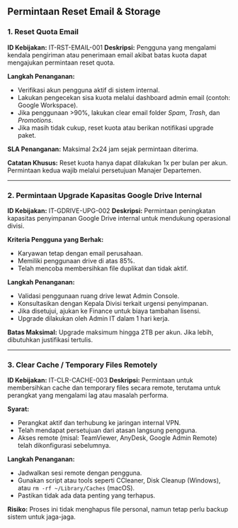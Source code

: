 ## Permintaan Reset Email & Storage

### 1. Reset Quota Email

**ID Kebijakan:** IT-RST-EMAIL-001
**Deskripsi:**
Pengguna yang mengalami kendala pengiriman atau penerimaan email akibat batas kuota dapat mengajukan permintaan reset quota.

**Langkah Penanganan:**

* Verifikasi akun pengguna aktif di sistem internal.
* Lakukan pengecekan sisa kuota melalui dashboard admin email (contoh: Google Workspace).
* Jika penggunaan >90%, lakukan clear email folder *Spam*, *Trash*, dan *Promotions*.
* Jika masih tidak cukup, reset kuota atau berikan notifikasi upgrade paket.

**SLA Penanganan:** Maksimal 2x24 jam sejak permintaan diterima.

**Catatan Khusus:**
Reset kuota hanya dapat dilakukan 1x per bulan per akun. Permintaan kedua wajib melalui persetujuan Manajer Departemen.

---

### 2. Permintaan Upgrade Kapasitas Google Drive Internal

**ID Kebijakan:** IT-GDRIVE-UPG-002
**Deskripsi:**
Permintaan peningkatan kapasitas penyimpanan Google Drive internal untuk mendukung operasional divisi.

**Kriteria Pengguna yang Berhak:**

* Karyawan tetap dengan email perusahaan.
* Memiliki penggunaan drive di atas 85%.
* Telah mencoba membersihkan file duplikat dan tidak aktif.

**Langkah Penanganan:**

* Validasi penggunaan ruang drive lewat Admin Console.
* Konsultasikan dengan Kepala Divisi terkait urgensi penyimpanan.
* Jika disetujui, ajukan ke Finance untuk biaya tambahan lisensi.
* Upgrade dilakukan oleh Admin IT dalam 1 hari kerja.

**Batas Maksimal:**
Upgrade maksimum hingga 2TB per akun. Jika lebih, dibutuhkan justifikasi tertulis.

---

### 3. Clear Cache / Temporary Files Remotely

**ID Kebijakan:** IT-CLR-CACHE-003
**Deskripsi:**
Permintaan untuk membersihkan cache dan temporary files secara remote, terutama untuk perangkat yang mengalami lag atau masalah performa.

**Syarat:**

* Perangkat aktif dan terhubung ke jaringan internal VPN.
* Telah mendapat persetujuan dari atasan langsung pengguna.
* Akses remote (misal: TeamViewer, AnyDesk, Google Admin Remote) telah dikonfigurasi sebelumnya.

**Langkah Penanganan:**

* Jadwalkan sesi remote dengan pengguna.
* Gunakan script atau tools seperti CCleaner, Disk Cleanup (Windows), atau `rm -rf ~/Library/Caches` (macOS).
* Pastikan tidak ada data penting yang terhapus.

**Risiko:**
Proses ini tidak menghapus file personal, namun tetap perlu backup sistem untuk jaga-jaga.